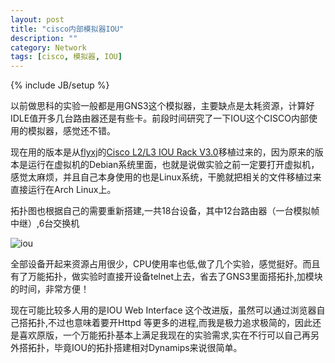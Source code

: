 ```yaml
---
layout: post
title: "cisco内部模拟器IOU"
description: ""
category: Network
tags: [cisco, 模拟器, IOU]
---
```

{% include JB/setup %}

以前做思科的实验一般都是用GNS3这个模拟器，主要缺点是太耗资源，计算好IDLE值开多几台路由器还是有些卡。前段时间研究了一下IOU这个CISCO内部使用的模拟器，感觉还不错。

现在用的版本是从[flyxj](flyxj.cn)的[Cisco L2/L3 IOU Rack V3.0](http://flyxj.cn/archives/cisco-l2-l3-iou-rack-v3)移植过来的，因为原来的版本是运行在虚拟机的Debian系统里面，也就是说做实验之前一定要打开虚拟机，感觉太麻烦，并且自己本身使用的也是Linux系统，干脆就把相关的文件移植过来直接运行在Arch Linux上。

拓扑图也根据自己的需要重新搭建,一共18台设备，其中12台路由器（一台模拟帧中继）,6台交换机

![iou](http://pic.yupoo.com/songtl/CLzxwLXT/medish.jpg)

全部设备开起来资源占用很少，CPU使用率也低,做了几个实验，感觉挺好。而且有了万能拓扑，做实验时直接开设备telnet上去，省去了GNS3里面搭拓扑,加模块的时间，非常方便！

现在可能比较多人用的是IOU Web Interface 这个改进版，虽然可以通过浏览器自己搭拓扑,不过也意味着要开Httpd 等更多的进程,而我是极力追求极简的，因此还是喜欢原版，一个万能拓扑基本上满足我现在的实验需求,实在不行可以自己再另外搭拓扑，毕竟IOU的拓扑搭建相对Dynamips来说很简单。
